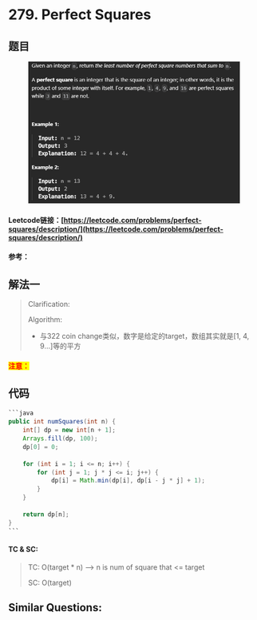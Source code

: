 # 279. Perfect Squares

## 题目

<figure><img src="../../.gitbook/assets/image (15).png" alt=""><figcaption></figcaption></figure>

#### Leetcode链接：[https://leetcode.com/problems/perfect-squares/description/](https://leetcode.com/problems/perfect-squares/description/)

#### 参考：

## 解法一

> Clarification:&#x20;
>
> Algorithm:&#x20;
>
> * 与322 coin change类似，数字是给定的target，数组其实就是\[1, 4, 9...]等的平方

#### <mark style="color:red;">注意：</mark>

## 代码

````java
```java
public int numSquares(int n) {
    int[] dp = new int[n + 1];
    Arrays.fill(dp, 100);
    dp[0] = 0;

    for (int i = 1; i <= n; i++) {
        for (int j = 1; j * j <= i; j++) {
            dp[i] = Math.min(dp[i], dp[i - j * j] + 1);
        }
    }

    return dp[n];
}
```
````

#### TC & SC:&#x20;

> TC: O(target \* n) --> n is num of square that <= target
>
> SC: O(target)

## **Similar Questions:**&#x20;

